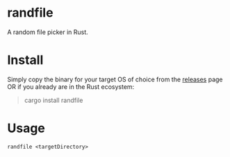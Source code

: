 # randfile
A random file picker in Rust.

# Install
Simply copy the binary for your target OS of choice from the [releases]() page OR if you already are in the Rust ecosystem:
> cargo install randfile

# Usage
```
randfile <targetDirectory>
```
